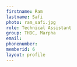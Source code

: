 ```yaml
---
firstname: Ram 
lastname: Safi
photo: ram_safi.jpg
role: Technical Assistant
group: THDC, Marpha
email: 
phonenumber: 
memberid: 6
layout: profile
---
```

